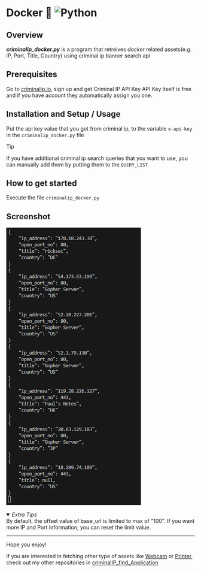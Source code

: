 # Docker 🐳 ![Python](https://img.shields.io/badge/python-3670A0?style=for-the-badge&logo=python&logoColor=ffdd54)

## Overview
***criminalip_docker.py*** is a program that retreives *docker* related assets(e.g. IP, Port, Title, Country) using criminal ip banner search api

## Prerequisites
Go to [criminalip.io](criminalip.io), sign up and get Criminal IP API Key
API Key itself is free and if you have account they automatically assign you one.

## Installation and Setup / Usage
Put the api key value that you got from criminal ip, to the variable ```x-api-key``` in the ```criminalip_docker.py``` file

> [!TIP]
> If you have additional criminal ip search queries that you want to use, you can manually add them by putting them to the ```QUERY_LIST```

## How to get started
Execute the file ```criminalip_docker.py```

## Screenshot
![Docker](Docker.png)

<details open>
  <summary><i>Extra Tips</i></summary>
  By default, the offset value of base_url is limited to max of "100".
  If you want more IP and Port information, you can reset the limit value. </details>


----

Hope you enjoy!

If you are interested in fetching other type of assets like [Webcam](https://github.com/Whatnotkkachi7/webcam/tree/de6eda82b0adc24acef4e93f260279473b38ceef/Webcam/readme.md
) or [Printer](https://github.com/Whatnotkkachi7/printer/tree/090cdb8c4fcc7c6fa2085c042b55c9718fa5cf95/Printer/Printer/readme.md), check out my other repositories in [criminalIP_find_Application](https://github.com/Whatnotkkachi7/criminalIP_find_Application)